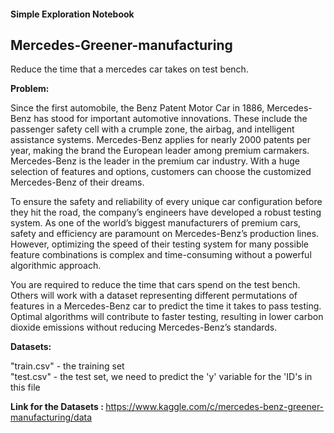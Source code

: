 <h4> Simple Exploration Notebook</h4>
<h2>Mercedes-Greener-manufacturing</h2>
Reduce the time that a mercedes car takes on test bench.

<b>Problem:</b>

Since the first automobile, the Benz Patent Motor Car in 1886, Mercedes-Benz has stood for important automotive innovations. These include the passenger safety cell with a crumple zone, the airbag, and intelligent assistance systems. Mercedes-Benz applies for nearly 2000 patents per year, making the brand the European leader among premium carmakers. Mercedes-Benz is the leader in the premium car industry. With a huge selection of features and options, customers can choose the customized Mercedes-Benz of their dreams.

To ensure the safety and reliability of every unique car configuration before they hit the road, the company’s engineers have developed a robust testing system. As one of the world’s biggest manufacturers of premium cars, safety and efficiency are paramount on Mercedes-Benz’s production lines. However, optimizing the speed of their testing system for many possible feature combinations is complex and time-consuming without a powerful algorithmic approach.

You are required to reduce the time that cars spend on the test bench. Others will work with a dataset representing different permutations of features in a Mercedes-Benz car to predict the time it takes to pass testing. Optimal algorithms will contribute to faster testing, resulting in lower carbon dioxide emissions without reducing Mercedes-Benz’s standards.


<b>Datasets:</b>

"train.csv" - the training set<br>
"test.csv" - the test set, we need to predict the 'y' variable for the 'ID's in this file

<b>Link for the Datasets : </b> <a href="https://www.kaggle.com/c/mercedes-benz-greener-manufacturing/data"> https://www.kaggle.com/c/mercedes-benz-greener-manufacturing/data</a>
